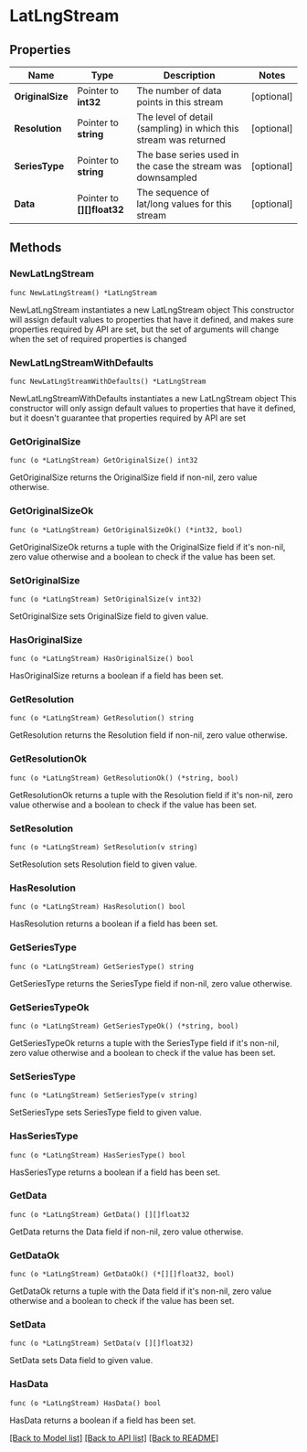 # LatLngStream

## Properties

Name | Type | Description | Notes
------------ | ------------- | ------------- | -------------
**OriginalSize** | Pointer to **int32** | The number of data points in this stream | [optional] 
**Resolution** | Pointer to **string** | The level of detail (sampling) in which this stream was returned | [optional] 
**SeriesType** | Pointer to **string** | The base series used in the case the stream was downsampled | [optional] 
**Data** | Pointer to **[][]float32** | The sequence of lat/long values for this stream | [optional] 

## Methods

### NewLatLngStream

`func NewLatLngStream() *LatLngStream`

NewLatLngStream instantiates a new LatLngStream object
This constructor will assign default values to properties that have it defined,
and makes sure properties required by API are set, but the set of arguments
will change when the set of required properties is changed

### NewLatLngStreamWithDefaults

`func NewLatLngStreamWithDefaults() *LatLngStream`

NewLatLngStreamWithDefaults instantiates a new LatLngStream object
This constructor will only assign default values to properties that have it defined,
but it doesn't guarantee that properties required by API are set

### GetOriginalSize

`func (o *LatLngStream) GetOriginalSize() int32`

GetOriginalSize returns the OriginalSize field if non-nil, zero value otherwise.

### GetOriginalSizeOk

`func (o *LatLngStream) GetOriginalSizeOk() (*int32, bool)`

GetOriginalSizeOk returns a tuple with the OriginalSize field if it's non-nil, zero value otherwise
and a boolean to check if the value has been set.

### SetOriginalSize

`func (o *LatLngStream) SetOriginalSize(v int32)`

SetOriginalSize sets OriginalSize field to given value.

### HasOriginalSize

`func (o *LatLngStream) HasOriginalSize() bool`

HasOriginalSize returns a boolean if a field has been set.

### GetResolution

`func (o *LatLngStream) GetResolution() string`

GetResolution returns the Resolution field if non-nil, zero value otherwise.

### GetResolutionOk

`func (o *LatLngStream) GetResolutionOk() (*string, bool)`

GetResolutionOk returns a tuple with the Resolution field if it's non-nil, zero value otherwise
and a boolean to check if the value has been set.

### SetResolution

`func (o *LatLngStream) SetResolution(v string)`

SetResolution sets Resolution field to given value.

### HasResolution

`func (o *LatLngStream) HasResolution() bool`

HasResolution returns a boolean if a field has been set.

### GetSeriesType

`func (o *LatLngStream) GetSeriesType() string`

GetSeriesType returns the SeriesType field if non-nil, zero value otherwise.

### GetSeriesTypeOk

`func (o *LatLngStream) GetSeriesTypeOk() (*string, bool)`

GetSeriesTypeOk returns a tuple with the SeriesType field if it's non-nil, zero value otherwise
and a boolean to check if the value has been set.

### SetSeriesType

`func (o *LatLngStream) SetSeriesType(v string)`

SetSeriesType sets SeriesType field to given value.

### HasSeriesType

`func (o *LatLngStream) HasSeriesType() bool`

HasSeriesType returns a boolean if a field has been set.

### GetData

`func (o *LatLngStream) GetData() [][]float32`

GetData returns the Data field if non-nil, zero value otherwise.

### GetDataOk

`func (o *LatLngStream) GetDataOk() (*[][]float32, bool)`

GetDataOk returns a tuple with the Data field if it's non-nil, zero value otherwise
and a boolean to check if the value has been set.

### SetData

`func (o *LatLngStream) SetData(v [][]float32)`

SetData sets Data field to given value.

### HasData

`func (o *LatLngStream) HasData() bool`

HasData returns a boolean if a field has been set.


[[Back to Model list]](../README.md#documentation-for-models) [[Back to API list]](../README.md#documentation-for-api-endpoints) [[Back to README]](../README.md)


